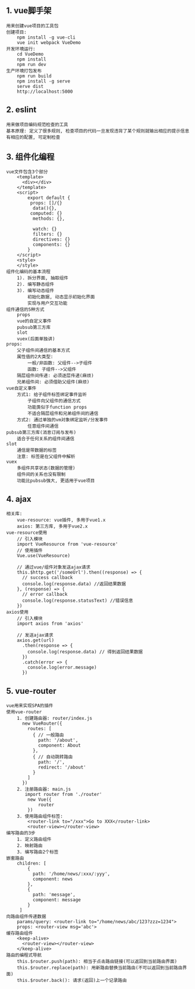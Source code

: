 ## 1. vue脚手架

	用来创建vue项目的工具包
	创建项目:
	    npm install -g vue-cli
	    vue init webpack VueDemo
	开发环境运行:
	    cd VueDemo
	    npm install
	    npm run dev
	生产环境打包发布
	    npm run build
	    npm install -g serve
	    serve dist
	    http://localhost:5000


## 2. eslint
    用来做项目编码规范检查的工具
    基本原理: 定义了很多规则, 检查项目的代码一旦发现违背了某个规则就输出相应的提示信息
    有相应的配置, 可定制检查

## 3. 组件化编程
    vue文件包含3个部分
        <template>
          <div></div>
        </template>
        <script>
            export default {
    		 props: []/{}
              data(){},
    		 computed: {}
              methods: {},
    		  
    		  watch: {}
    		  filters: {}
    		  directives: {}
    		  components: {}
            }
        </script>
        <style>
        </style>
    组件化编码的基本流程
    	1). 拆分界面, 抽取组件
    	2). 编写静态组件
    	3). 编写动态组件
        	初始化数据, 动态显示初始化界面
        	实现与用户交互功能
    组件通信的5种方式
    	props
    	vue的自定义事件
    	pubsub第三方库
    	slot
    	vuex(后面单独讲)
    props:
        父子组件间通信的基本方式
        属性值的2大类型: 
            一般/非函数: 父组件-->子组件
            函数: 子组件-->父组件
    	隔层组件间传递: 必须逐层传递(麻烦)
    	兄弟组件间: 必须借助父组件(麻烦)
    vue自定义事件
        方式1: 给子组件标签绑定事件监听
            子组件向父组件的通信方式
            功能类似于function props
            不适合隔层组件和兄弟组件间的通信
        方式2: 通过单独的vm对象绑定监听/分发事件
            任意组件间通信
    pubsub第三方库(消息订阅与发布)
        适合于任何关系的组件间通信
    slot
        通信是带数据的标签
        注意: 标签是在父组件中解析
    vuex
        多组件共享状态(数据的管理)
        组件间的关系也没有限制
        功能比pubsub强大, 更适用于vue项目

## 4. ajax
    相关库:
        vue-resource: vue插件, 多用于vue1.x
        axios: 第三方库, 多用于vue2.x
    vue-resource使用
        // 引入模块
        import VueResource from 'vue-resource'
        // 使用插件
        Vue.use(VueResource)
        
        // 通过vue/组件对象发送ajax请求
        this.$http.get('/someUrl').then((response) => {
          // success callback
          console.log(response.data) //返回结果数据
        }, (response) => {
          // error callback
          console.log(response.statusText) //错误信息
        })
    axios使用
        // 引入模块
        import axios from 'axios'
        
        // 发送ajax请求
        axios.get(url)
          .then(response => {
            console.log(response.data) // 得到返回结果数据
          })
          .catch(error => {
        	console.log(error.message)
          })

## 5. vue-router
    vue用来实现SPA的插件
    使用vue-router
        1. 创建路由器: router/index.js
          new VueRouter({
            routes: [
              { // 一般路由
                path: '/about',
                component: About
              },
              { // 自动跳转路由
                path: '/', 
                redirect: '/about'
              }
            ]
          })
        2. 注册路由器: main.js
           import router from './router'
           	new Vue({
           		router
           	})
        3. 使用路由组件标签:
           	<router-link to="/xxx">Go to XXX</router-link>
           	<router-view></router-view>
    编写路由的3步
        1. 定义路由组件    
        2. 映射路由
        3. 编写路由2个标签
    嵌套路由
        children: [
            {
              path: '/home/news/:xxx/:yyy',
              component: news
            },
            {
              path: 'message',
              component: message
            }
         ]
    向路由组件传递数据
        params/query: <router-link to="/home/news/abc/123?zzz=1234">
        props: <router-view msg='abc'>
    缓存路由组件
        <keep-alive>
          <router-view></router-view>
        </keep-alive>
    路由的编程式导航
    	this.$router.push(path): 相当于点击路由链接(可以返回到当前路由界面)
    	this.$router.replace(path): 用新路由替换当前路由(不可以返回到当前路由界面)
    	this.$router.back(): 请求(返回)上一个记录路由